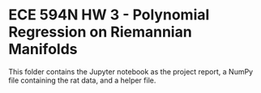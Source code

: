 # ECE 594N HW 3 - Polynomial Regression on Riemannian Manifolds

This folder contains the Jupyter notebook as the project report, a NumPy file containing the rat data, and a helper file.
